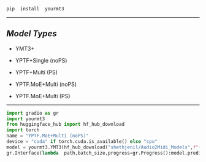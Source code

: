 ```bash
pip  install  yourmt3
```
---
## *Model Types*

* YMT3+

* YPTF+Single (noPS)

* YPTF+Multi (PS)

* YPTF.MoE+Multi (noPS)

* YPTF.MoE+Multi (PS)
---

```python
import gradio as gr
import yourmt3
from huggingface_hub import hf_hub_download
import torch
name = "YPTF.MoE+Multi (noPS)"
device = "cuda" if torch.cuda.is_available() else "cpu"
model = yourmt3.YMT3(hf_hub_download("shethjenil/Audio2Midi_Models",f"{name}.pt"),name,"32" if device == "cpu" else "16",torch.device(device))
gr.Interface(lambda  path,batch_size,progress=gr.Progress():model.predict(path,lambda  i,total:progress((i,total)),batch_size),[gr.Audio(type="filepath",label="Audio"),gr.Number(8,label="Batch Size")],gr.File(label="midi")).launch()
```